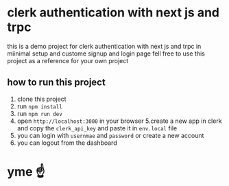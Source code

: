 # clerk authentication with next js and trpc

this is a demo project for clerk authentication with next js and trpc in miinimal setup and custome signup and login page
fell free to use this project as a reference for your own project

## how to run this project

1. clone this project
2. run `npm install`
3. run `npm run dev`
4. open `http://localhost:3000` in your browser
   5.create a new app in clerk and copy the `clerk_api_key` and paste it in `env.local` file
5. you can login with `usernmae` and `password` or create a new account
6. you can logout from the dashboard

# yme ☝️
